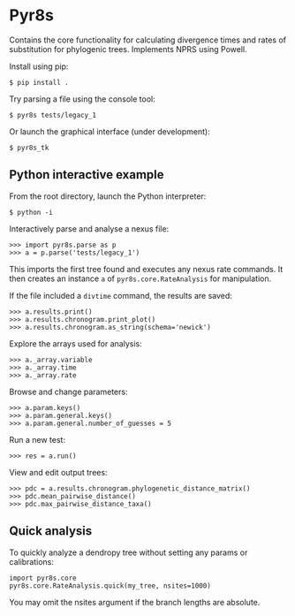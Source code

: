 # Pyr8s

Contains the core functionality for calculating divergence times and rates
of substitution for phylogenic trees. Implements NPRS using Powell.

Install using pip:
```
$ pip install .
```

Try parsing a file using the console tool:
```
$ pyr8s tests/legacy_1
```

Or launch the graphical interface (under development):
```
$ pyr8s_tk
```

## Python interactive example

From the root directory, launch the Python interpreter:
```
$ python -i
```

Interactively parse and analyse a nexus file:
```
>>> import pyr8s.parse as p
>>> a = p.parse('tests/legacy_1')
```
This imports the first tree found and executes any nexus rate commands.
It then creates an instance `a` of `pyr8s.core.RateAnalysis` for manipulation.

If the file included a `divtime` command, the results are saved:
```
>>> a.results.print()
>>> a.results.chronogram.print_plot()
>>> a.results.chronogram.as_string(schema='newick')
```

Explore the arrays used for analysis:
```
>>> a._array.variable
>>> a._array.time
>>> a._array.rate
```

Browse and change parameters:
```
>>> a.param.keys()
>>> a.param.general.keys()
>>> a.param.general.number_of_guesses = 5
```

Run a new test:
```
>>> res = a.run()
```

View and edit output trees:
```
>>> pdc = a.results.chronogram.phylogenetic_distance_matrix()
>>> pdc.mean_pairwise_distance()
>>> pdc.max_pairwise_distance_taxa()
```

## Quick analysis

To quickly analyze a dendropy tree without setting any params or calibrations:
```
import pyr8s.core
pyr8s.core.RateAnalysis.quick(my_tree, nsites=1000)
```
You may omit the nsites argument if the branch lengths are absolute.
